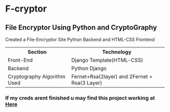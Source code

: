# F-cryptor
## File Encryptor Using Python and CryptoGraphy
<p>Created a File-Encryptor Site Python Backend and HTML-CSS Frontend</p>
<table>
  <tr>
     <th> Section </th>
     <th> Technology </th>
  </tr>
  <tr>
      <td> Front-End </td>
      <td> Django Template(HTML-CSS) </td>
  </tr>
  <tr>
      <td> Backend </td>
      <td> Python Django </td>
  </tr>
  <tr>
      <td> Cryptography Algorithm Used </td>
      <td> Fernet+Rsa(2layer) and 2Fernet + Rsa(3 Layer) </td>
  </tr>
</table>

<h3>If my creds arent finished u may find this project working at <a href="https://file-encrypt.railway.app"> Here </a></h3>
